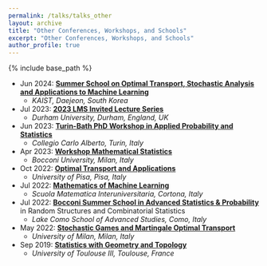 ```yaml
---
permalink: /talks/talks_other
layout: archive
title: "Other Conferences, Workshops, and Schools"
excerpt: "Other Conferences, Workshops, and Schools"
author_profile: true
---
```


{% include base_path %}

* Jun 2024: [**Summer School on Optimal Transport, Stochastic Analysis and Applications to Machine Learning**](https://sites.google.com/view/ki-saarc-optimal-transport/home)
  * _KAIST, Daejeon, South Korea_
* Jul 2023: [**2023 LMS Invited Lecture Series**](https://www.maths.dur.ac.uk/users/alpar.r.meszaros/web_LMS/2023_LMS_Invited.html)
  * _Durham University, Durham, England, UK_
* Jun 2023: [**Turin-Bath PhD Workshop in Applied Probability and Statistics**](https://www.carloalberto.org/event/turin-bath-phd-workshop-in-applied-probability-and-statistics/)
  * _Collegio Carlo Alberto, Turin, Italy_
* Apr 2023: [**Workshop Mathematical Statistics**](https://www.unibocconi.eu/wps/wcm/connect/ev/Eventi/Eventi+Bocconi/Workshop+on+Theory+for+Scalable%2C+Modern+Statistical+Methods)
  * _Bocconi University, Milan, Italy_
* Oct 2022: [**Optimal Transport and Applications**](http://www.crm.sns.it/event/501/)
  * _University of Pisa, Pisa, Italy_
* Jul 2022: [**Mathematics of Machine Learning**](https://www.smi-math.unipr.it/past-courses/cortona/summer-graduate-school-mathematics-of-machine-learning/103/)
  * _Scuola Matematica Interuniversitaria, Cortona, Italy_
* Jul 2022: [**Bocconi Summer School in Advanced Statistics & Probability**](https://lakecomoschool.org/wp-content/uploads/2023/12/BOCCONI2022.pdf) in Random Structures and Combinatorial Statistics
  * _Lake Como School of Advanced Studies, Como, Italy_
* May 2022: [**Stochastic Games and Martingale Optimal Transport**](https://sites.google.com/view/sgandmot)
  * _University of Milan, Milan, Italy_
* Sep 2019: [**Statistics with Geometry and Topology**](https://perso.math.univ-toulouse.fr/statistics-geometry-and-topology/)
  * _University of Toulouse III, Toulouse, France_
